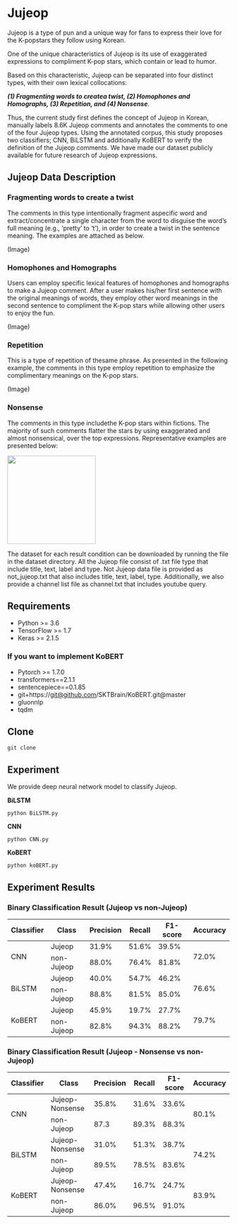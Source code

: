 # Jujeop

Jujeop is  a  type  of  pun  and  a  unique  way for  fans  to  express  their  love  for  the  K-popstars  they  follow  using  Korean. 

One  of  the unique  characteristics  of Jujeop is  its  use  of exaggerated expressions to compliment K-pop stars, which contain or lead to humor. 

Based on this characteristic, Jujeop can be separated into four distinct types, with their own lexical collocations: 
 
***(1) Fragmenting words to createa twist, (2) Homophones and Homographs, (3) Repetition, and (4) Nonsense***. 

Thus, the current study first defines the concept of Jujeop in Korean, manually labels 8.6K Jujeop comments and annotates the comments to one of the four Jujeop types. Using the annotated corpus, this study proposes two classifiers; CNN, BiLSTM and additionally KoBERT to verify the definition of the Jujeop comments. We have made our dataset publicly available for future research of Jujeop expressions.


## Jujeop Data Description
### Fragmenting  words  to  create  a  twist
The comments in this type intentionally fragment aspecific word and extract/concentrate a single character from the word to disguise the word’s full meaning (e.g., ‘pretty’ to ‘t’), in order to create a twist in the sentence meaning. The examples are attached as below. 

(Image)


### Homophones and Homographs
Users can employ specific lexical features of homophones and homographs to make a Jujeop comment. After a user makes his/her first sentence with the original meanings of words, they employ other word meanings in the second sentence to compliment the K-pop stars while allowing other users to enjoy the fun.

(Image)


### Repetition
This is a type of repetition of thesame phrase. As presented in the following example, the comments in this type employ repetition to emphasize the complimentary meanings on the K-pop stars.

(Image)


### Nonsense
The comments in this type includethe K-pop stars within fictions. The majority of such comments flatter the stars by using exaggerated and almost nonsensical, over the top expressions. Representative examples are presented below:

<img src="https://github.com/merry555/Jujeop/issues/5#issue-791705124" width="200" height="200">

The dataset for each result condition can be downloaded by running the file in the dataset directory. All the Jujeop file consist of .txt file type that include title, text, label and	type. Not Jujeop data file is provided as not_jujeop.txt that also includes title, text, label, type. Additionally, we also provide a channel list file as channel.txt that includes youtube query.


## Requirements
* Python >= 3.6
* TensorFlow >= 1.7
* Keras >= 2.1.5

### If you want to implement KoBERT
* Pytorch >= 1.7.0
* transformers==2.1.1
* sentencepiece==0.1.85
* git+https://git@github.com/SKTBrain/KoBERT.git@master
* gluonnlp
* tqdm

## Clone
```
git clone 
```

## Experiment
We provide deep neural network model to classify Jujeop.

**BiLSTM**
```
python BiLSTM.py
```
**CNN**
```
python CNN.py
```
**KoBERT**
```
python koBERT.py
```

## Experiment Results

### Binary Classification Result (Jujeop vs non-Jujeop)
<table class="tg">
<thead>
  <tr>
    <th class="tg-0pky">Classifier</th>
    <th class="tg-0pky">Class</th>
    <th class="tg-0lax">Precision</th>
    <th class="tg-0lax">Recall</th>
    <th class="tg-0pky">F1-score</th>
    <th class="tg-0lax">Accuracy</th>
  </tr>
</thead>
<tbody>
  <tr>
    <td class="tg-0pky" rowspan="2">CNN</td>
    <td class="tg-0pky">Jujeop</td>
    <td class="tg-0lax"><span style="font-weight:400;font-style:normal;text-decoration:none">31.9%</span></td>
    <td class="tg-0lax"><span style="font-weight:400;font-style:normal;text-decoration:none">51.6%</span></td>
    <td class="tg-0pky"><span style="font-weight:400;font-style:normal;text-decoration:none">39.5%</span></td>
    <td class="tg-0lax" rowspan="2"><span style="font-weight:400;font-style:normal;text-decoration:none">72.0%</span></td>
  </tr>
  <tr>
    <td class="tg-0pky">non-Jujeop</td>
    <td class="tg-0lax">88.0%</td>
    <td class="tg-0lax">76.4%</td>
    <td class="tg-0pky">81.8%</td>
  </tr>
  <tr>
    <td class="tg-0lax" rowspan="2">BiLSTM</td>
    <td class="tg-0lax">Jujeop</td>
    <td class="tg-0lax">40.0%</td>
    <td class="tg-0lax">54.7%</td>
    <td class="tg-0lax">46.2%</td>
    <td class="tg-0lax" rowspan="2">76.6%</td>
  </tr>
  <tr>
    <td class="tg-0lax"><span style="font-weight:normal;font-style:normal;text-decoration:none">non-Jujeop</span></td>
    <td class="tg-0lax">88.8%</td>
    <td class="tg-0lax">81.5%</td>
    <td class="tg-0lax">85.0%</td>
  </tr>
  <tr>
    <td class="tg-0lax" rowspan="2">KoBERT</td>
    <td class="tg-0lax">Jujeop</td>
    <td class="tg-0lax">45.9%</td>
    <td class="tg-0lax">19.7%</td>
    <td class="tg-0lax">27.7%</td>
    <td class="tg-0lax" rowspan="2">79.7%</td>
  </tr>
  <tr>
    <td class="tg-0lax"><span style="font-weight:normal;font-style:normal;text-decoration:none">non-Jujeop</span></td>
     <td class="tg-0lax">82.8%</td>
    <td class="tg-0lax">94.3%</td>
    <td class="tg-0lax">88.2%</td>
  </tr>
</tbody>
</table>

### Binary Classification Result (Jujeop - Nonsense vs non-Jujeop)

<table class="tg">
<thead>
  <tr>
    <th class="tg-0lax">Classifier</th>
    <th class="tg-0lax">Class</th>
    <th class="tg-0lax">Precision</th>
    <th class="tg-0lax">Recall</th>
    <th class="tg-0lax">F1-score</th>
    <th class="tg-0lax">Accuracy</th>
  </tr>
</thead>
<tbody>
  <tr>
    <td class="tg-0lax" rowspan="2">CNN</td>
    <td class="tg-0lax"><span style="font-weight:normal;font-style:normal;text-decoration:none">Jujeop-Nonsense</span></td>
    <td class="tg-0lax">35.8%</td>
    <td class="tg-0lax">31.6%</td>
    <td class="tg-0lax">33.6%</td>
    <td class="tg-0lax" rowspan="2">80.1%</td>
  </tr>
  <tr>
    <td class="tg-0lax">non-Jujeop</td>
    <td class="tg-0lax">87.3</td>
    <td class="tg-0lax">89.3%</td>
    <td class="tg-0lax">88.3%</td>
  </tr>
  <tr>
    <td class="tg-0lax" rowspan="2">BiLSTM</td>
    <td class="tg-0lax"><span style="font-weight:normal;font-style:normal;text-decoration:none">Jujeop-Nonsense</span></td>
    <td class="tg-0lax">31.0%</td>
    <td class="tg-0lax">51.3%</td>
    <td class="tg-0lax">38.7%</td>
    <td class="tg-0lax" rowspan="2">74.2%</td>
  </tr>
  <tr>
    <td class="tg-0lax"><span style="font-weight:normal;font-style:normal;text-decoration:none">non-Jujeop</span></td>
    <td class="tg-0lax">89.5%</td>
    <td class="tg-0lax">78.5%</td>
    <td class="tg-0lax">83.6%</td>
  </tr>
  <tr>
    <td class="tg-0lax" rowspan="2">KoBERT</td>
    <td class="tg-0lax"><span style="font-weight:normal;font-style:normal;text-decoration:none">Jujeop-Nonsense</span></td>
    <td class="tg-0lax">47.4%</td>
    <td class="tg-0lax">16.7%</td>
    <td class="tg-0lax">24.7%</td>
    <td class="tg-0lax" rowspan="2">83.9%</td>
  </tr>
  <tr>
    <td class="tg-0lax"><span style="font-weight:normal;font-style:normal;text-decoration:none">non-Jujeop</span></td>
    <td class="tg-0lax">86.0%</td>
    <td class="tg-0lax">96.5%</td>
    <td class="tg-0lax">91.0%</td>
  </tr>
</tbody>
</table>
